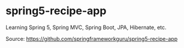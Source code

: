 # spring5-recipe-app

Learning Spring 5, Spring MVC, Spring Boot, JPA, Hibernate, etc.

Source: https://github.com/springframeworkguru/spring5-recipe-app
